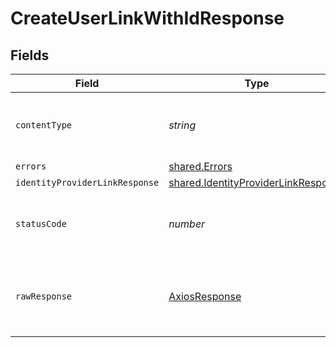 # CreateUserLinkWithIdResponse


## Fields

| Field                                                                                      | Type                                                                                       | Required                                                                                   | Description                                                                                |
| ------------------------------------------------------------------------------------------ | ------------------------------------------------------------------------------------------ | ------------------------------------------------------------------------------------------ | ------------------------------------------------------------------------------------------ |
| `contentType`                                                                              | *string*                                                                                   | :heavy_check_mark:                                                                         | HTTP response content type for this operation                                              |
| `errors`                                                                                   | [shared.Errors](../../models/shared/errors.md)                                             | :heavy_minus_sign:                                                                         | Error                                                                                      |
| `identityProviderLinkResponse`                                                             | [shared.IdentityProviderLinkResponse](../../models/shared/identityproviderlinkresponse.md) | :heavy_minus_sign:                                                                         | Success                                                                                    |
| `statusCode`                                                                               | *number*                                                                                   | :heavy_check_mark:                                                                         | HTTP response status code for this operation                                               |
| `rawResponse`                                                                              | [AxiosResponse](https://axios-http.com/docs/res_schema)                                    | :heavy_minus_sign:                                                                         | Raw HTTP response; suitable for custom response parsing                                    |